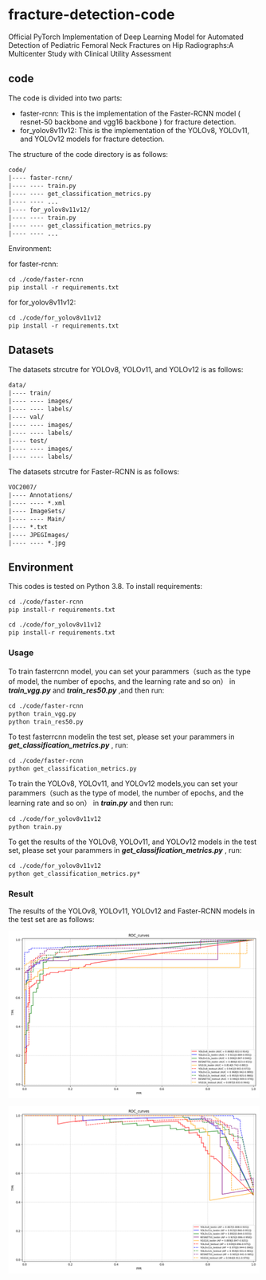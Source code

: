 # fracture-detection-code

Official PyTorch Implementation of Deep Learning Model for Automated Detection of Pediatric Femoral Neck Fractures on Hip Radiographs:A Multicenter Study with Clinical Utility Assessment

## code

The code is divided into two parts:

- faster-rcnn: This is the implementation of the Faster-RCNN model ( resnet-50 backbone and vgg16 backbone ) for fracture detection.
- for_yolov8v11v12: This is the implementation of the YOLOv8, YOLOv11, and YOLOv12 models for fracture detection.

The structure of the code directory is as follows:

```shell
code/
|---- faster-rcnn/
|---- ---- train.py
|---- ---- get_classification_metrics.py
|---- ---- ...
|---- for_yolov8v11v12/
|---- ---- train.py
|---- ---- get_classification_metrics.py
|---- ---- ...
```

Environment:

for faster-rcnn:
```
cd ./code/faster-rcnn
pip install -r requirements.txt
```

for for_yolov8v11v12:
```
cd ./code/for_yolov8v11v12
pip install -r requirements.txt
```

## Datasets
The datasets strcutre for YOLOv8, YOLOv11, and YOLOv12 is as follows:
```shell
data/
|---- train/
|---- ---- images/
|---- ---- labels/
|---- val/
|---- ---- images/
|---- ---- labels/
|---- test/
|---- ---- images/
|---- ---- labels/
```

The datasets strcutre for Faster-RCNN is as follows:
```shell
VOC2007/
|---- Annotations/
|---- ---- *.xml
|---- ImageSets/
|---- ---- Main/
|---- *.txt
|---- JPEGImages/
|---- ---- *.jpg
```

## Environment
This codes is tested on Python 3.8.
To install requirements:

```setup
cd ./code/faster-rcnn
pip install-r requirements.txt
```

```setup
cd ./code/for_yolov8v11v12
pip install-r requirements.txt
```


### Usage
To train fasterrcnn model, you can set your parammers（such as the type of model, the number of epochs, and the learning rate and so on） in ***train_vgg.py*** and ***train_res50.py*** ,and then run:


```train
cd ./code/faster-rcnn
python train_vgg.py
python train_res50.py
```

To test fasterrcnn modelin the test set, please set your parammers in ***get_classification_metrics.py*** , run:

```test
cd ./code/faster-rcnn
python get_classification_metrics.py
```

To train the YOLOv8, YOLOv11, and YOLOv12 models,you can set your parammers（such as the type of model, the number of epochs, and the learning rate and so on） in ***train.py*** and then run:

```train
cd ./code/for_yolov8v11v12
python train.py
```

To get the results of the YOLOv8, YOLOv11, and YOLOv12 models in the test set, please set your parammers in ***get_classification_metrics.py*** , run:

```test
cd ./code/for_yolov8v11v12
python get_classification_metrics.py*
``` 

### Result
The results of the YOLOv8, YOLOv11, YOLOv12 and Faster-RCNN models in the test set are as follows:



![ALL THE ROC](./result/Figure_roc_all.png)

![ALL THE PR ](./result/Figure_pr_all.png)



